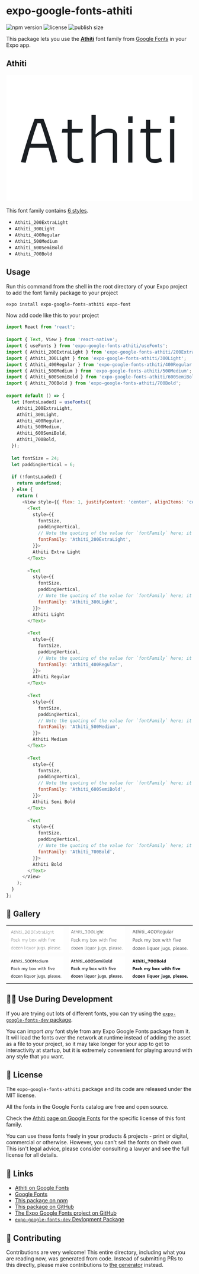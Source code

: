 # expo-google-fonts-athiti

![npm version](https://flat.badgen.net/npm/v/expo-google-fonts-athiti)
![license](https://flat.badgen.net/github/license/expo/google-fonts)
![publish size](https://flat.badgen.net/packagephobia/install/expo-google-fonts-athiti)

This package lets you use the [**Athiti**](https://fonts.google.com/specimen/Athiti) font family from [Google Fonts](https://fonts.google.com/) in your Expo app.

## Athiti

![Athiti](./font-family.png)

This font family contains [6 styles](#-gallery).

- `Athiti_200ExtraLight`
- `Athiti_300Light`
- `Athiti_400Regular`
- `Athiti_500Medium`
- `Athiti_600SemiBold`
- `Athiti_700Bold`

## Usage

Run this command from the shell in the root directory of your Expo project to add the font family package to your project
```sh
expo install expo-google-fonts-athiti expo-font
```

Now add code like this to your project
```js
import React from 'react';

import { Text, View } from 'react-native';
import { useFonts } from 'expo-google-fonts-athiti/useFonts';
import { Athiti_200ExtraLight } from 'expo-google-fonts-athiti/200ExtraLight';
import { Athiti_300Light } from 'expo-google-fonts-athiti/300Light';
import { Athiti_400Regular } from 'expo-google-fonts-athiti/400Regular';
import { Athiti_500Medium } from 'expo-google-fonts-athiti/500Medium';
import { Athiti_600SemiBold } from 'expo-google-fonts-athiti/600SemiBold';
import { Athiti_700Bold } from 'expo-google-fonts-athiti/700Bold';

export default () => {
  let [fontsLoaded] = useFonts({
    Athiti_200ExtraLight,
    Athiti_300Light,
    Athiti_400Regular,
    Athiti_500Medium,
    Athiti_600SemiBold,
    Athiti_700Bold,
  });

  let fontSize = 24;
  let paddingVertical = 6;

  if (!fontsLoaded) {
    return undefined;
  } else {
    return (
      <View style={{ flex: 1, justifyContent: 'center', alignItems: 'center' }}>
        <Text
          style={{
            fontSize,
            paddingVertical,
            // Note the quoting of the value for `fontFamily` here; it expects a string!
            fontFamily: 'Athiti_200ExtraLight',
          }}>
          Athiti Extra Light
        </Text>

        <Text
          style={{
            fontSize,
            paddingVertical,
            // Note the quoting of the value for `fontFamily` here; it expects a string!
            fontFamily: 'Athiti_300Light',
          }}>
          Athiti Light
        </Text>

        <Text
          style={{
            fontSize,
            paddingVertical,
            // Note the quoting of the value for `fontFamily` here; it expects a string!
            fontFamily: 'Athiti_400Regular',
          }}>
          Athiti Regular
        </Text>

        <Text
          style={{
            fontSize,
            paddingVertical,
            // Note the quoting of the value for `fontFamily` here; it expects a string!
            fontFamily: 'Athiti_500Medium',
          }}>
          Athiti Medium
        </Text>

        <Text
          style={{
            fontSize,
            paddingVertical,
            // Note the quoting of the value for `fontFamily` here; it expects a string!
            fontFamily: 'Athiti_600SemiBold',
          }}>
          Athiti Semi Bold
        </Text>

        <Text
          style={{
            fontSize,
            paddingVertical,
            // Note the quoting of the value for `fontFamily` here; it expects a string!
            fontFamily: 'Athiti_700Bold',
          }}>
          Athiti Bold
        </Text>
      </View>
    );
  }
};

```

## 🔡 Gallery


||||
|-|-|-|
|![Athiti_200ExtraLight](.//200ExtraLight/Athiti_200ExtraLight.ttf.png)|![Athiti_300Light](.//300Light/Athiti_300Light.ttf.png)|![Athiti_400Regular](.//400Regular/Athiti_400Regular.ttf.png)||
|![Athiti_500Medium](.//500Medium/Athiti_500Medium.ttf.png)|![Athiti_600SemiBold](.//600SemiBold/Athiti_600SemiBold.ttf.png)|![Athiti_700Bold](.//700Bold/Athiti_700Bold.ttf.png)||


## 👩‍💻 Use During Development

If you are trying out lots of different fonts, you can try using the [`expo-google-fonts-dev` package](https://github.com/freeboub/google-fonts/tree/master/font-packages/dev#readme).

You can import *any* font style from any Expo Google Fonts package from it. It will load the fonts
over the network at runtime instead of adding the asset as a file to your project, so it may take longer
for your app to get to interactivity at startup, but it is extremely convenient
for playing around with any style that you want.

## 📖 License

The `expo-google-fonts-athiti` package and its code are released under the MIT license.

All the fonts in the Google Fonts catalog are free and open source.

Check the [Athiti page on Google Fonts](https://fonts.google.com/specimen/Athiti) for the specific license of this font family.

You can use these fonts freely in your products & projects - print or digital, commercial or otherwise. However, you can't sell the fonts on their own. This isn't legal advice, please consider consulting a lawyer and see the full license for all details.

## 🔗 Links

- [Athiti on Google Fonts](https://fonts.google.com/specimen/Athiti)
- [Google Fonts](https://fonts.google.com/)
- [This package on npm](https://www.npmjs.com/package/expo-google-fonts-athiti)
- [This package on GitHub](https://github.com/freeboub/google-fonts/tree/master/font-packages/athiti)
- [The Expo Google Fonts project on GitHub](https://github.com/freeboub/google-fonts)
- [`expo-google-fonts-dev` Devlopment Package](https://github.com/freeboub/google-fonts/tree/master/font-packages/dev)

## 🤝 Contributing

Contributions are very welcome! This entire directory, including what you are reading now, was generated from code. Instead of submitting PRs to this directly, please make contributions to [the generator](https://github.com/freeboub/google-fonts/tree/master/packages/generator) instead.
